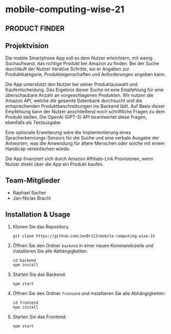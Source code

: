 # mobile-computing-wise-21

## PRODUCT FINDER

## Projektvision
Die mobile Smartphone App soll es dem Nutzer erleichtern, mit wenig Suchaufwand, das
richtige Produkt bei Amazon zu finden. Bei der Suche durchläuft der Nutzer Iterative Schritte, wo
er Angaben zur Produktkategorie, Produkteigenschaften und Anforderungen angeben kann.

Die App unterstützt den Nutzer bei seiner Produktauswahl und Kaufentscheidung. Das Ergebnis
dieser Suche ist eine Empfehlung für eine überschaubare Anzahl an vorgeschlagenen
Produkten. Wir nutzen die Amazon API, welche die gesamte Datenbank durchsucht und die
entsprechenden Produktbeschreibungen ins Backend lädt. Auf Basis dieser Empfehlung kann
der Nutzer anschließend noch schriftliche Fragen zu dem Produkt stellen. Die OpenAI (GPT-3)
API beantwortet diese Fragen, ebenfalls als Textausgabe.

Eine optionale Erweiterung wäre die Implementierung eines Spracherkennungs-Sensors für die
Suche und eine verbale Ausgabe der Antworten, was die Anwendung für ältere Menschen oder
solche mit einem Handicap vereinfachen würde.

Die App finanziert sich durch Amazon Affiliate-Link Provisionen, wenn Nutzer direkt über die App
ein Produkt kaufen.


## Team-Mitglieder 
* Raphael Sacher
* Jan-Niclas Bracht


## Installation & Usage
1. Klonen Sie das Repository.
   ```
   git clone https://github.com/JanBr113/mobile-computing-wise-21
   ```
2. Öffnen Sie den Ordner `backend` in einer neuen Kommandozeile und installieren Sie alle Abhängigkeiten:

   ```
   cd backend
   npm install
   ```
3. Starten Sie das Backend:
   ```
   npm start
   ```

4. Öffnen Sie den Ordner `frontend` und installieren Sie alle Abhängigkeiten:
   ```
   cd frontend
   npm install
   ```
5. Starten Sie das Frontend:
   ```
   npm start
   ```
